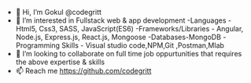 - 👋 Hi, I’m Gokul @codegritt
- 👀 I’m interested in Fullstack web & app development
-Languages - Html5, Css3, SASS, JavaScript(ES6)
-Frameworks/Libraries - Angular, Node.js, Express.js, React.js, Mongoose
-Databases-MongoDB
-Programming Skills - Visual studio code,NPM,Git ,Postman,Mlab
- 💞️ I’m looking to collaborate on full time job oppurtunities that requires the above expertise & skills
- 📫 Reach me https://github.com/codegritt

<!---
codegritt/codegritt is a ✨ special ✨ repository because its `README.md` (this file) appears on your GitHub profile.
You can click the Preview link to take a look at your changes.
--->
